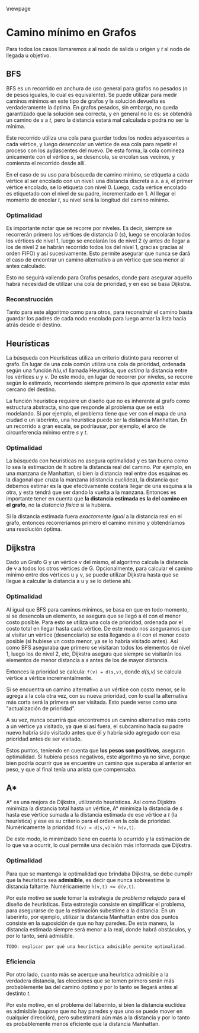 \newpage

# Camino mínimo en Grafos

Para todos los casos llamaremos _s_ al nodo de salida u origen y _t_ al nodo de llegada u objetivo.

## BFS

BFS es un recorrido en anchura de uso general para grafos no pesados (o de pesos iguales, lo cual es equivalente). Se puede utilizar para medir caminos mínimos en este tipo de grafos y la solución devuelta es verdaderamente la óptima. En grafos pesados, sin embargo, no queda garantizado que la solución sea correcta, y en general no lo es: se obtendrá un camino de _s_ a _t_, pero la distancia estará mal calculada o podrá no ser la mínima.

Este recorrido utiliza una cola para guardar todos los nodos adyascentes a cada vértice, y luego desencolar un vértice de esa cola para repetir el proceso con los aydascentes del nuevo. De esta forma, la cola comineza únicamente con el vértice _s_, se desencola, se encolan sus vecinos, y comienza el recorrido desde allí.

En el caso de su uso para búsqueda de camino mínimo, se etiqueta a cada vértice al ser encolado con un nivel: una distancia discreta a _s_. a _s_, el primer vértice encolado, se lo etiqueta con nivel 0. Luego, cada vértice encolado es etiquetado con el nivel de su padre, incrementado en 1. Al llegar el momento de encolar _t_, su nivel será la longitud del camino mínimo.

### Optimalidad
Es importante notar que se recorre por niveles. Es decir, siempre se recorrerán primero los vértices de distancia 0 (_s_), luego se encolarán todos los vértices de nivel 1, luego se encolarán los de nivel 2 (y antes de llegar a los de nivel 2 se habrán recorrido todos los del nivel 1, gracias gracias al orden FIFO) y así sucesivamente. Esto permite asegurar que nunca se dará el caso de encontrar un camino alternativo a un vértice que sea menor al antes calculado.

Esto no seguirá valiendo para Grafos pesados, donde para asegurar aquello habrá necesidad de utilizar una cola de prioridad, y en eso se basa Dijkstra.

### Reconstrucción

Tanto para este algoritmo como para otros, para reconstruir el camino basta guardar los padres de cada nodo encolado para luego armar la lista hacia atrás desde el destino.

## Heurísticas

La búsqueda con Heurísticas utiliza un criterio distinto para recorrer el grafo. En lugar de una cola común utiliza una cola de prioridad, ordenada según una función _h(u,v)_ llamada Heurística, que _estima_ la distancia entre los vértices _u_ y _v_. De este modo, en lugar de recorrer por niveles, se recorre según lo estimado, recorriendo siempre primero lo que _aparenta_ estar más cercano del destino.

La función heurística requiere un diseño que no es inherente al grafo como estructura abstracta, sino que responde al problema que se está modelando. Si por ejemplo, el problema tiene que ver con el mapa de una ciudad o un laberinto, una heurística puede ser la distancia Manhattan. En un recorrido a gran escala, se podríausar, por ejemplo, el arco de circunferencia mínimo entre _s_ y _t_.

### Optimalidad

La búsqueda con heurísticas no asegura optimalidad y es tan buena como lo sea la estimación de h sobre la distancia real del camino. Por ejemplo, en una manzana de Manhattan, si bien la distancia real entre dos esquinas es la diagonal que cruza la manzana (distancia euclídea), la distancia que debemos estimar es la que efectivamente costará llegar de una esquina a la otra, y esta tendrá que ser dando la vuelta a la manzana. Entonces es importante tener en cuenta que **la distancia estimada es la del camino en el grafo**, no la _distancia física_ si la hubiera.

Si la distancia estimada fuera _exactamente igual_ a la distancia real en el grafo, entonces recorreríamos primero el camino mínimo y obtendríamos una resolución óptima.

## Dijkstra

Dado un Grafo G y un vértice v del mismo, el algoritmo calcula la distancia de v a todos los otros vértices de G. Opcionalmente, para calcular el camino mínimo entre dos vértices u y v, se puede utilizar Dijkstra hasta que se llegue a calcular la distancia a u y se lo detiene ahí.

### Optimalidad

Al igual que BFS para caminos mínimos, se basa en que en todo momento, si se desencola un elemento, se asegura que se llegó a él con el menor costo posible. Para esto se utiliza una cola de prioridad, ordenada por el costo total en llegar hasta cada vértice. De este modo nos aseguramos que al visitar un vértice (desencolarlo) se está llegando a él con el menor costo posible (si hubiese un costo menor, ya se lo habría visitado antes). Así como BFS aseguraba que primero se visitaran todos los elementos de nivel 1, luego los de nivel 2, etc, Dijkstra asegura que siempre se visitarán los elementos de menor distancia a _s_ antes de los de mayor distancia.

Entonces la prioridad se calcula: `f(v) = d(s,v)`, donde _d(s,v)_ se calcula vértice a vértice incrementalmente.

Si se encuentra un camino alternativo a un vértice con costo menor, se lo agrega a la cola otra vez, con su nueva prioridad, con lo cual la alternativa más corta será la primera en ser visitada. Esto puede verse como una "actualización de prioridad".

A su vez, nunca ocurrirá que encontremos un camino alternativo más corto a un vértice ya visitado, ya que si así fuera, el subcamino hacia su padre nuevo habría sido visitado antes que él y habría sido agregado con esa prioridad antes de ser visitado.

Estos puntos, teniendo en cuenta que **los pesos son positivos**, aseguran optimalidad. Si hubiera pesos negativos, este algoritmo ya no sirve, porque bien podría ocurrir que se encuentre un camino que superaba al anterior en peso, y que al final tenía una arista que compensaba.

## A*

A* es una mejora de Dijkstra, utilizando heurísticas. Así como Dijsktra minimiza la distancia total hasta un vértice, A* minimiza la distancia de _s_ hasta ese vértice sumada a la distancia estimada de ese vértice a _t_ (la heurística) y ese es su criterio para el orden en la cola de prioridad. Numéricamente la prioridad `f(v) = d(s,v) + h(v,t)`.

De este modo, lo minimizado tiene en cuenta lo ocurrido y la estimación de lo que va a ocurrir, lo cual permite una decisión más informada que Dijkstra.

### Optimalidad

Para que se mantenga la optimalidad que brindaba Dijkstra, se debe cumplir que la heurística sea **admisible**, es decir que nunca sobreestime la distancia faltante. Numéricamente `h(v,t) <= d(v,t)`.

Por este motivo se suele tomar la estrategia de _problema relajado_ para el diseño de heurísticas. Esta estrategia consiste en simplificar el problema, para asegurarse de que la estimación subestime a la distancia. En un laberinto, por ejemplo, utilizar la distancia Manhattan entre dos puntos consiste en la suposición de que no hay paredes. De esta manera, la distancia estimada siempre será menor a la real, donde habrá obstáculos, y por lo tanto, será admisible.

`TODO: explicar por qué una heurística admisible permite optimalidad.`

### Eficiencia

Por otro lado, cuanto más se acerque una heurística admisible a la verdadera distancia, las elecciones que se tomen primero serán más probablemente las del camino óptimo y por lo tanto se llegará antes al destinto _t_.

Por este motivo, en el problema del laberinto, si bien la distancia euclídea es admisible (supone que no hay paredes y que uno se puede mover en cualquier dirección), pero subestimará aún más a la distancia y por lo tanto es probablemente menos eficiente que la distancia Manhattan.
